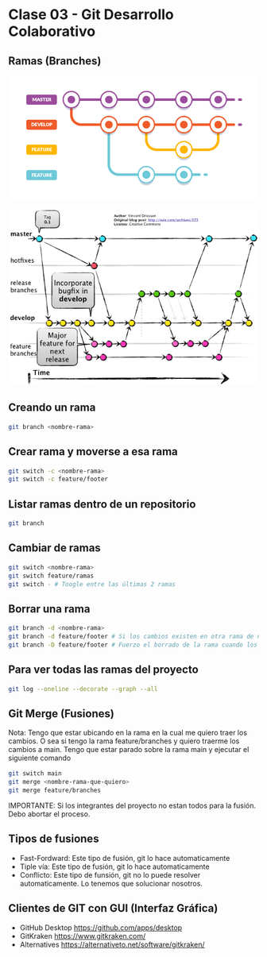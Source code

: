 # Clase 03 - Git Desarrollo Colaborativo

## Ramas (Branches)

![estructuras-ramas](_ref/basica.png)

![Alt text](_ref/avanzada.png)

## Creando un rama

```sh
git branch <nombre-rama>
```

## Crear rama y moverse a esa rama

```sh
git switch -c <nombre-rama>
git switch -c feature/footer
```

## Listar ramas dentro de un repositorio

```sh
git branch
```

## Cambiar de ramas

```sh
git switch <nombre-rama>
git switch feature/ramas
git switch - # Toogle entre las últimas 2 ramas
```

## Borrar una rama

```sh
git branch -d <nombre-rama>
git branch -d feature/footer # Si los cambios existen en otra rama de nuestro repositorio voy a poder borrar la rama sin problemas pero si no existen tengo que forzar el borrado de la rama.
git branch -D feature/footer # Fuerzo el borrado de la rama cuando los cambios (commits) que tengo dentro de la rama, no forman parte de alguna de las ramas.
```

## Para ver todas las ramas del proyecto

```sh
git log --oneline --decorate --graph --all
```

## Git Merge (Fusiones)

Nota: Tengo que estar ubicando en la rama en la cual me quiero traer los cambios. O sea si tengo la rama feature/branches y quiero traerme los cambios a main. Tengo que estar parado sobre la rama main y ejecutar el siguiente comando

```sh
git switch main
git merge <nombre-rama-que-quiero>
git merge feature/branches
```

IMPORTANTE: Si los integrantes del proyecto no estan todos para la fusión. Debo abortar el proceso.

## Tipos de fusiones

* Fast-Fordward: Este tipo de fusión, git lo hace automaticamente
* Tiple vía: Este tipo de fusión, git lo hace automaticamente
* Conflicto: Este tipo de funsión, git no lo puede resolver automaticamente. Lo tenemos que solucionar nosotros.

## Clientes de GIT con GUI (Interfaz Gráfica)

* GitHub Desktop <https://github.com/apps/desktop>
* GitKraken <https://www.gitkraken.com/>
* Alternatives <https://alternativeto.net/software/gitkraken/>
